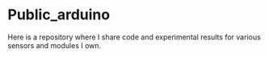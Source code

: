 # Public_arduino
Here is a repository where I share code and experimental results for various sensors and modules I own.

